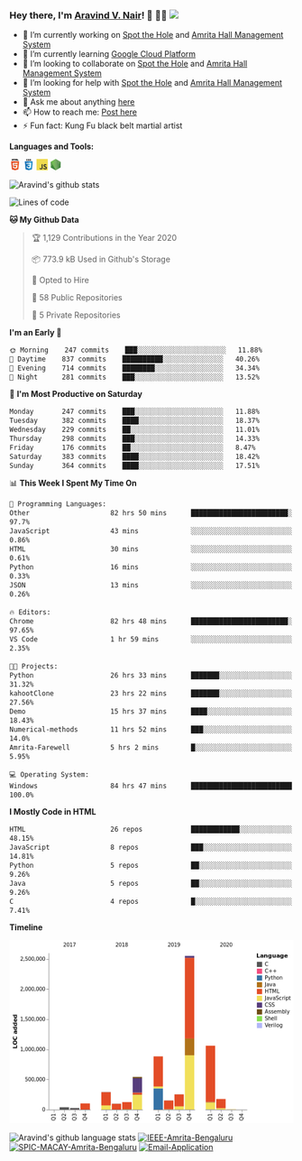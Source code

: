 ### Hey there, I'm [Aravind V. Nair](https://AravindVNair99.github.io)! 👋 👨‍💻 ![](https://komarev.com/ghpvc/?username=AravindVNair99&label=Profile+Views)

- 🔭 I’m currently working on [Spot the Hole](https://github.com/AravindVNair99/Spot-the-Hole) and [Amrita Hall Management System](https://github.com/AravindVNair99/Hall-Management-System)
- 🌱 I’m currently learning [Google Cloud Platform](https://cloud.google.com)
- 👯 I’m looking to collaborate on [Spot the Hole](https://github.com/AravindVNair99/Spot-the-Hole) and [Amrita Hall Management System](https://github.com/AravindVNair99/Hall-Management-System)
- 🤔 I’m looking for help with [Spot the Hole](https://github.com/AravindVNair99/Spot-the-Hole) and [Amrita Hall Management System](https://github.com/AravindVNair99/Hall-Management-System)
- 💬 Ask me about anything [here](https://github.com/AravindVNair99/AravindVNair99/issues)
- 📫 How to reach me: [Post here](https://github.com/AravindVNair99/AravindVNair99/issues)
- ⚡ Fun fact: Kung Fu black belt martial artist

**Languages and Tools:**

<code><img height="20px" src="https://raw.githubusercontent.com/github/explore/80688e429a7d4ef2fca1e82350fe8e3517d3494d/topics/html/html.png"></code>
<code><img height="20px" src="https://raw.githubusercontent.com/github/explore/80688e429a7d4ef2fca1e82350fe8e3517d3494d/topics/css/css.png"></code>
<code><img height="20px" src="https://raw.githubusercontent.com/github/explore/80688e429a7d4ef2fca1e82350fe8e3517d3494d/topics/javascript/javascript.png"></code>
<code><img height="20px" src="https://raw.githubusercontent.com/github/explore/80688e429a7d4ef2fca1e82350fe8e3517d3494d/topics/nodejs/nodejs.png"></code>

![Aravind's github stats](https://github-readme-stats.vercel.app/api?username=AravindVNair99&show_icons=true&include_all_commits=true&count_private=true)

<!--START_SECTION:waka-->
![Lines of code](https://img.shields.io/badge/From%20Hello%20World%20I%27ve%20Written-125.7%20million%20lines%20of%20code-blue)

**🐱 My Github Data** 

> 🏆 1,129 Contributions in the Year 2020
 > 
> 📦 773.9 kB Used in Github's Storage 
 > 
> 💼 Opted to Hire
 > 
> 📜 58 Public Repositories
 > 
> 🔑 5 Private Repositories 

**I'm an Early 🐤** 

```text
🌞 Morning    247 commits    ███░░░░░░░░░░░░░░░░░░░░░░   11.88% 
🌆 Daytime    837 commits    ██████████░░░░░░░░░░░░░░░   40.26% 
🌃 Evening    714 commits    ████████░░░░░░░░░░░░░░░░░   34.34% 
🌙 Night      281 commits    ███░░░░░░░░░░░░░░░░░░░░░░   13.52%

```
📅 **I'm Most Productive on Saturday** 

```text
Monday       247 commits    ███░░░░░░░░░░░░░░░░░░░░░░   11.88% 
Tuesday      382 commits    ████░░░░░░░░░░░░░░░░░░░░░   18.37% 
Wednesday    229 commits    ██░░░░░░░░░░░░░░░░░░░░░░░   11.01% 
Thursday     298 commits    ███░░░░░░░░░░░░░░░░░░░░░░   14.33% 
Friday       176 commits    ██░░░░░░░░░░░░░░░░░░░░░░░   8.47% 
Saturday     383 commits    ████░░░░░░░░░░░░░░░░░░░░░   18.42% 
Sunday       364 commits    ████░░░░░░░░░░░░░░░░░░░░░   17.51%

```


📊 **This Week I Spent My Time On** 

```text
💬 Programming Languages: 
Other                    82 hrs 50 mins      ████████████████████████░   97.7% 
JavaScript               43 mins             ░░░░░░░░░░░░░░░░░░░░░░░░░   0.86% 
HTML                     30 mins             ░░░░░░░░░░░░░░░░░░░░░░░░░   0.61% 
Python                   16 mins             ░░░░░░░░░░░░░░░░░░░░░░░░░   0.33% 
JSON                     13 mins             ░░░░░░░░░░░░░░░░░░░░░░░░░   0.26%

🔥 Editors: 
Chrome                   82 hrs 48 mins      ████████████████████████░   97.65% 
VS Code                  1 hr 59 mins        ░░░░░░░░░░░░░░░░░░░░░░░░░   2.35%

🐱‍💻 Projects: 
Python                   26 hrs 33 mins      ███████░░░░░░░░░░░░░░░░░░   31.32% 
kahootClone              23 hrs 22 mins      ███████░░░░░░░░░░░░░░░░░░   27.56% 
Demo                     15 hrs 37 mins      ████░░░░░░░░░░░░░░░░░░░░░   18.43% 
Numerical-methods        11 hrs 52 mins      ███░░░░░░░░░░░░░░░░░░░░░░   14.0% 
Amrita-Farewell          5 hrs 2 mins        █░░░░░░░░░░░░░░░░░░░░░░░░   5.95%

💻 Operating System: 
Windows                  84 hrs 47 mins      █████████████████████████   100.0%

```

**I Mostly Code in HTML** 

```text
HTML                     26 repos            ████████████░░░░░░░░░░░░░   48.15% 
JavaScript               8 repos             ███░░░░░░░░░░░░░░░░░░░░░░   14.81% 
Python                   5 repos             ██░░░░░░░░░░░░░░░░░░░░░░░   9.26% 
Java                     5 repos             ██░░░░░░░░░░░░░░░░░░░░░░░   9.26% 
C                        4 repos             █░░░░░░░░░░░░░░░░░░░░░░░░   7.41%

```


**Timeline**

![Chart not found](https://github.com/aravindvnair99/aravindvnair99/blob/master/charts/bar_graph.png) 


<!--END_SECTION:waka-->
![Aravind's github language stats](https://github-readme-stats.vercel.app/api/top-langs/?username=AravindVNair99&layout=compact)
[![IEEE-Amrita-Bengaluru](https://github-readme-stats.vercel.app/api/pin/?username=AravindVNair99&repo=IEEE-Amrita-Bengaluru)](https://github.com/AravindVNair99/IEEE-Amrita-Bengaluru)
[![SPIC-MACAY-Amrita-Bengaluru](https://github-readme-stats.vercel.app/api/pin/?username=AravindVNair99&repo=SPIC-MACAY-Amrita-Bengaluru)](https://github.com/AravindVNair99/SPIC-MACAY-Amrita-Bengaluru)
[![Email-Application](https://github-readme-stats.vercel.app/api/pin/?username=AravindVNair99&repo=Email-Application)](https://github.com/AravindVNair99/Email-Application)
